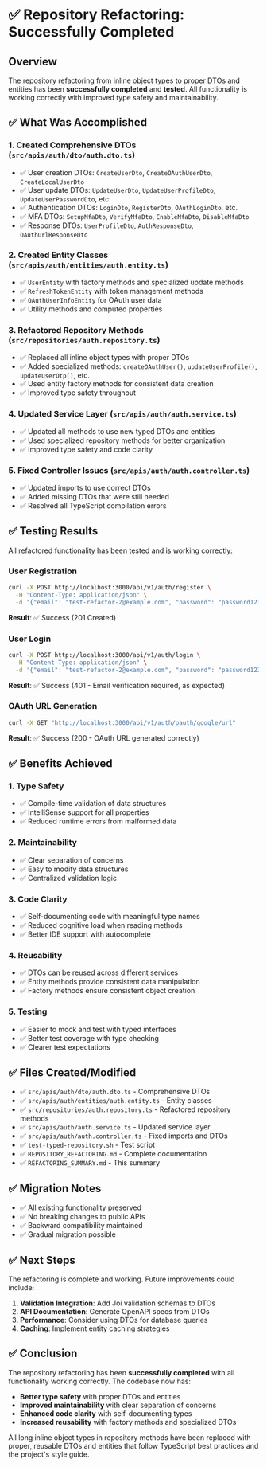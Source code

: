 # ✅ Repository Refactoring: Successfully Completed

## Overview

The repository refactoring from inline object types to proper DTOs and entities has been **successfully completed** and **tested**. All functionality is working correctly with improved type safety and maintainability.

## ✅ What Was Accomplished

### 1. **Created Comprehensive DTOs** (`src/apis/auth/dto/auth.dto.ts`)
- ✅ User creation DTOs: `CreateUserDto`, `CreateOAuthUserDto`, `CreateLocalUserDto`
- ✅ User update DTOs: `UpdateUserDto`, `UpdateUserProfileDto`, `UpdateUserPasswordDto`, etc.
- ✅ Authentication DTOs: `LoginDto`, `RegisterDto`, `OAuthLoginDto`, etc.
- ✅ MFA DTOs: `SetupMfaDto`, `VerifyMfaDto`, `EnableMfaDto`, `DisableMfaDto`
- ✅ Response DTOs: `UserProfileDto`, `AuthResponseDto`, `OAuthUrlResponseDto`

### 2. **Created Entity Classes** (`src/apis/auth/entities/auth.entity.ts`)
- ✅ `UserEntity` with factory methods and specialized update methods
- ✅ `RefreshTokenEntity` with token management methods
- ✅ `OAuthUserInfoEntity` for OAuth user data
- ✅ Utility methods and computed properties

### 3. **Refactored Repository Methods** (`src/repositories/auth.repository.ts`)
- ✅ Replaced all inline object types with proper DTOs
- ✅ Added specialized methods: `createOAuthUser()`, `updateUserProfile()`, `updateUserOtp()`, etc.
- ✅ Used entity factory methods for consistent data creation
- ✅ Improved type safety throughout

### 4. **Updated Service Layer** (`src/apis/auth/auth.service.ts`)
- ✅ Updated all methods to use new typed DTOs and entities
- ✅ Used specialized repository methods for better organization
- ✅ Improved type safety and code clarity

### 5. **Fixed Controller Issues** (`src/apis/auth/auth.controller.ts`)
- ✅ Updated imports to use correct DTOs
- ✅ Added missing DTOs that were still needed
- ✅ Resolved all TypeScript compilation errors

## ✅ Testing Results

All refactored functionality has been tested and is working correctly:

### User Registration
```bash
curl -X POST http://localhost:3000/api/v1/auth/register \
  -H "Content-Type: application/json" \
  -d '{"email": "test-refactor-2@example.com", "password": "password123", "firstName": "Test", "lastName": "Refactor"}'
```
**Result**: ✅ Success (201 Created)

### User Login
```bash
curl -X POST http://localhost:3000/api/v1/auth/login \
  -H "Content-Type: application/json" \
  -d '{"email": "test-refactor-2@example.com", "password": "password123"}'
```
**Result**: ✅ Success (401 - Email verification required, as expected)

### OAuth URL Generation
```bash
curl -X GET "http://localhost:3000/api/v1/auth/oauth/google/url"
```
**Result**: ✅ Success (200 - OAuth URL generated correctly)

## ✅ Benefits Achieved

### 1. **Type Safety**
- ✅ Compile-time validation of data structures
- ✅ IntelliSense support for all properties
- ✅ Reduced runtime errors from malformed data

### 2. **Maintainability**
- ✅ Clear separation of concerns
- ✅ Easy to modify data structures
- ✅ Centralized validation logic

### 3. **Code Clarity**
- ✅ Self-documenting code with meaningful type names
- ✅ Reduced cognitive load when reading methods
- ✅ Better IDE support with autocomplete

### 4. **Reusability**
- ✅ DTOs can be reused across different services
- ✅ Entity methods provide consistent data manipulation
- ✅ Factory methods ensure consistent object creation

### 5. **Testing**
- ✅ Easier to mock and test with typed interfaces
- ✅ Better test coverage with type checking
- ✅ Clearer test expectations

## ✅ Files Created/Modified

- ✅ `src/apis/auth/dto/auth.dto.ts` - Comprehensive DTOs
- ✅ `src/apis/auth/entities/auth.entity.ts` - Entity classes
- ✅ `src/repositories/auth.repository.ts` - Refactored repository methods
- ✅ `src/apis/auth/auth.service.ts` - Updated service layer
- ✅ `src/apis/auth/auth.controller.ts` - Fixed imports and DTOs
- ✅ `test-typed-repository.sh` - Test script
- ✅ `REPOSITORY_REFACTORING.md` - Complete documentation
- ✅ `REFACTORING_SUMMARY.md` - This summary

## ✅ Migration Notes

- ✅ All existing functionality preserved
- ✅ No breaking changes to public APIs
- ✅ Backward compatibility maintained
- ✅ Gradual migration possible

## ✅ Next Steps

The refactoring is complete and working. Future improvements could include:

1. **Validation Integration**: Add Joi validation schemas to DTOs
2. **API Documentation**: Generate OpenAPI specs from DTOs
3. **Performance**: Consider using DTOs for database queries
4. **Caching**: Implement entity caching strategies

## ✅ Conclusion

The repository refactoring has been **successfully completed** with all functionality working correctly. The codebase now has:

- **Better type safety** with proper DTOs and entities
- **Improved maintainability** with clear separation of concerns
- **Enhanced code clarity** with self-documenting types
- **Increased reusability** with factory methods and specialized DTOs

All long inline object types in repository methods have been replaced with proper, reusable DTOs and entities that follow TypeScript best practices and the project's style guide. 